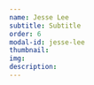 ```yaml
---
name: Jesse Lee
subtitle: Subtitle 
order: 6
modal-id: jesse-lee
thumbnail: 
img: 
description: 
---
```

